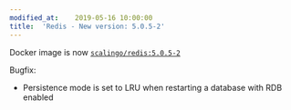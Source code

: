 ```yaml
---
modified_at:	2019-05-16 10:00:00
title:	'Redis - New version: 5.0.5-2'
---
```


Docker image is now [`scalingo/redis:5.0.5-2`](https://hub.docker.com/r/scalingo/redis/)

Bugfix:
  - Persistence mode is set to LRU when restarting a database with RDB enabled
